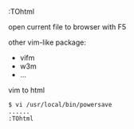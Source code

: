 :TOhtml


open current file to browser with F5


other vim-like package:

- vifm
- w3m
- ...




vim to html

	$ vi /usr/local/bin/powersave
	......
	:TOhtml
